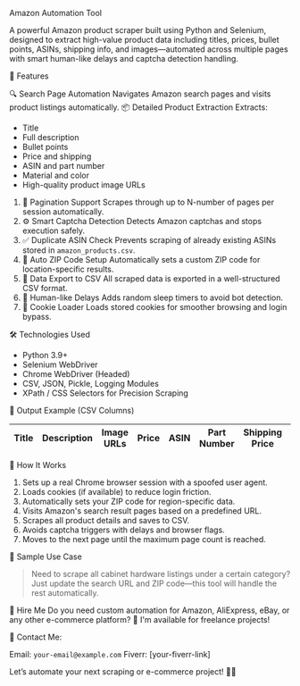 Amazon Automation Tool

A powerful Amazon product scraper built using Python and Selenium, designed to extract high-value product data including titles, prices, bullet points, ASINs, shipping info, and
images—automated across multiple pages with smart human-like delays and captcha detection handling.

🧰 Features

🔍 Search Page Automation
  Navigates Amazon search pages and visits product listings automatically.
📦 Detailed Product Extraction
  Extracts:
  * Title
  * Full description
  * Bullet points
  * Price and shipping
  * ASIN and part number
  * Material and color
  * High-quality product image URLs

1) 🔁 Pagination Support
  Scrapes through up to N-number of pages per session automatically.
2) ⚙️ Smart Captcha Detection
  Detects Amazon captchas and stops execution safely.
3) ✅ Duplicate ASIN Check
  Prevents scraping of already existing ASINs stored in `amazon_products.csv`.
4) 📍 Auto ZIP Code Setup
  Automatically sets a custom ZIP code for location-specific results.
5) 💾 Data Export to CSV
  All scraped data is exported in a well-structured CSV format.
6) 🧠 Human-like Delays
  Adds random sleep timers to avoid bot detection.
7) 🪪 Cookie Loader
  Loads stored cookies for smoother browsing and login bypass.

🛠️ Technologies Used

* Python 3.9+
* Selenium WebDriver
* Chrome WebDriver (Headed)
* CSV, JSON, Pickle, Logging Modules
* XPath / CSS Selectors for Precision Scraping

📁 Output Example (CSV Columns)

| Title | Description | Image URLs | Price | ASIN | Part Number | Shipping Price | Bullet Points | Material | Color |
| ----- | ----------- | ---------- | ----- | ---- | ----------- | -------------- | ------------- | -------- | ----- |

🚀 How It Works

1. Sets up a real Chrome browser session with a spoofed user agent.
2. Loads cookies (if available) to reduce login friction.
3. Automatically sets your ZIP code for region-specific data.
4. Visits Amazon's search result pages based on a predefined URL.
5. Scrapes all product details and saves to CSV.
6. Avoids captcha triggers with delays and browser flags.
7. Moves to the next page until the maximum page count is reached.

📸 Sample Use Case
> Need to scrape all cabinet hardware listings under a certain category?
> Just update the search URL and ZIP code—this tool will handle the rest automatically.

📩 Hire Me
Do you need custom automation for Amazon, AliExpress, eBay, or any other e-commerce platform?
💼 I'm available for freelance projects!

📧 Contact Me:

Email: `your-email@example.com`
Fiverr: \[your-fiverr-link]

Let’s automate your next scraping or e-commerce project! 🤖✨
